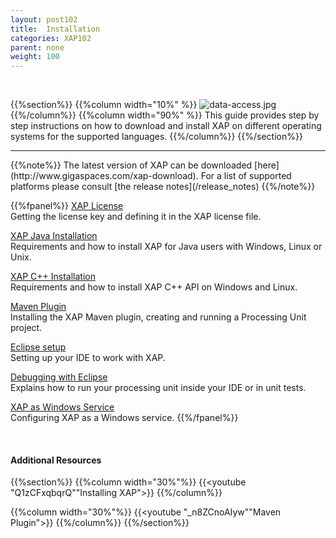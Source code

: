 ```yaml
---
layout: post102
title:  Installation
categories: XAP102
parent: none
weight: 100
---
```


<br>

{{%section%}}
{{%column width="10%" %}}
![data-access.jpg](/attachment_files/subject/data-access.png)
{{%/column%}}
{{%column width="90%" %}}
This guide provides step by step instructions on how to download and install XAP on different operating systems for the supported languages.
{{%/column%}}
{{%/section%}}
<hr/>
{{%note%}}
The latest version of XAP can be downloaded [here](http://www.gigaspaces.com/xap-download).
For a list of supported platforms please consult [the release notes](/release_notes)
{{%/note%}}

<br>

{{%fpanel%}}
[XAP License](./license-key.html)<br>
Getting the license key and defining it in the XAP license file.

[XAP Java Installation](./installation-java.html)<br>
Requirements and how to install XAP for Java users with Windows, Linux or Unix.

[XAP C++ Installation](./installing-cpp-api-package.html)<br>
Requirements and how to install XAP C++ API on Windows and Linux.

[Maven Plugin](./maven-plugin.html)<br>
Installing the XAP Maven plugin, creating and running a Processing Unit project.

[Eclipse setup](./setting-up-eclipse-to-work-with-xap.html)<br>
Setting up your IDE to work with XAP.

[Debugging with Eclipse](./running-and-debugging-within-your-ide.html)<br>
Explains how to run your processing unit inside your IDE or in unit tests.

[XAP as Windows Service](./running-gigaspaces-as-a-windows-service.html)<br>
Configuring XAP as a Windows service.
{{%/fpanel%}}

<br>


#### Additional Resources
{{%section%}}
{{%column width="30%"%}}
{{<youtube "Q1zCFxqbqrQ""Installing XAP">}}
{{%/column%}}

{{%column width="30%"%}}
{{<youtube "_n8ZCnoAIyw""Maven Plugin">}}
{{%/column%}}
{{%/section%}}



